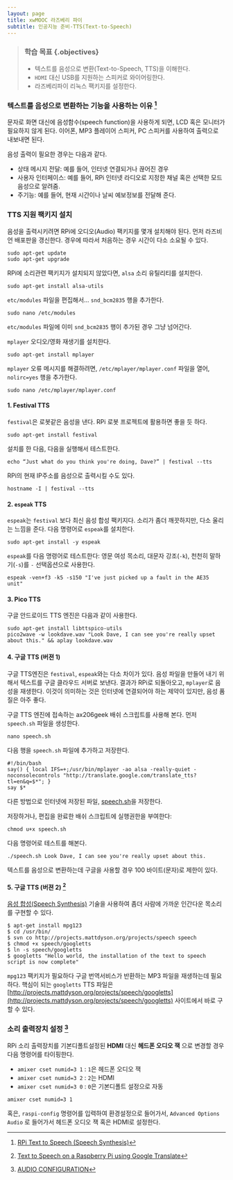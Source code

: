 ```yaml
---
layout: page
title: xwMOOC 라즈베리 파이
subtitle: 인공지능 준비-TTS(Text-to-Speech)
---
```


> ### 학습 목표 {.objectives}
>
> * 텍스트를 음성으로 변환(Text-to-Speech, TTS)을 이해한다.
> * `HDMI` 대신 USB를 지원하는 스피커로 와이어링한다.
> * 라즈베리파이 리눅스 팩키지를 설정한다.

### 텍스트를 음성으로 변환하는 기능을 사용하는 이유 [^rpi-tts]

[^rpi-tts]: [RPi Text to Speech (Speech Synthesis)](http://elinux.org/RPi_Text_to_Speech_(Speech_Synthesis))


문자로 화면 대신에 음성함수(speech function)을 사용하게 되면, LCD 혹은 모니터가 필요하지 않게 된다.
이어폰, MP3 플레이어 스피커, PC 스피커를 사용하여 출력으로 내보내면 된다.

음성 출력이 필요한 경우는 다음과 같다.

* 상태 메시지 전달: 예를 들어, 인터넷 연결되거나 끊어진 경우
* 사용자 인터페이스: 예를 들어, RPi 인터넷 라디오로 지정한 채널 혹은 선택한 모드 음성으로 알려줌.
* 주기능: 예를 들어, 현재 시간이나 날씨 예보정보를 전달해 준다.

### TTS 지원 팩키지 설치

음성을 출력시키려면 RPi에 오디오(Audio) 팩키지를 몇개 설치해야 된다. 
먼저 라즈비언 배포판을 갱신한다.
경우에 따라서 처음하는 경우 시간이 다소 소요될 수 있다.

~~~ {.shell}
sudo apt-get update
sudo apt-get upgrade
~~~

RPi에 소리관련 팩키지가 설치되지 않았다면, `alsa` 소리 유틸리티를 설치한다.

~~~ {.shell}
sudo apt-get install alsa-utils
~~~

`etc/modules` 파일을 편집해서... `snd_bcm2835` 행을 추가한다.

~~~ {.shell}
sudo nano /etc/modules
~~~

`etc/modules` 파일에 이미 `snd_bcm2835` 행이 추가된 경우 그냥 넘어간다.

`mplayer` 오디오/영화 재생기를 설치한다.

~~~ {.shell}
sudo apt-get install mplayer
~~~

`mplayer` 오류 메시지를 해결하려면, `/etc/mplayer/mplayer.conf` 파일을 열어, `nolirc=yes` 행을 추가한다.

~~~ {.shell}
sudo nano /etc/mplayer/mplayer.conf
~~~

#### 1. Festival TTS

`festival`은 로봇같은 음성을 낸다. RPi 로봇 프로젝트에 활용하면 좋을 듯 하다.

~~~ {.shell}
sudo apt-get install festival
~~~

설치를 한 다음, 다음을 실행해서 테스트한다.

~~~ {.shell}
echo “Just what do you think you're doing, Dave?” | festival --tts
~~~

RPi의 현재 IP주소를 음성으로 출력시킬 수도 있다.

~~~ {.shell}
hostname -I | festival --tts
~~~

#### 2. `espeak` TTS

`espeak`는 `festival` 보다 최신 음성 합성 팩키지다. 소리가 좀더 깨끗하지만, 다소 울리는 느낌을 준다. 다음 명령어로 `espeak`를 설치한다.

~~~ {.shell}
sudo apt-get install -y espeak
~~~

`espeak`를 다음 명령어로 테스트한다: 영문 여성 목소리, 대문자 강조(`-k`), 천천히 말하기(`-s`)를 `-` 선택옵션으로 사용한다.


~~~ {.shell}
espeak -ven+f3 -k5 -s150 "I've just picked up a fault in the AE35 unit"
~~~

#### 3. Pico TTS

구글 안드로이드 TTS 엔진은 다음과 같이 사용한다.

~~~ {.shell}
sudo apt-get install libttspico-utils
pico2wave -w lookdave.wav "Look Dave, I can see you're really upset about this." && aplay lookdave.wav
~~~

#### 4. 구글 TTS (버젼 1)

구글 TTS엔진은 `festival`, `espeak`와는 다소 차이가 있다. 음성 파일을 만들어 내기 위해서 텍스트를 구글 클라우드 서버로 보낸다. 결과가 RPi로 되돌아오고, `mplayer`로 음성을 재생한다.
이것이 의미하는 것은 인터넷에 연결되어야 하는 제약이 있지만, 음성 품질은 아주 좋다.

구글 TTS 엔진에 접속하는 ax206geek 배쉬 스크립트를 사용해 본다. 먼저 `speech.sh` 파일을 생성한다.

~~~ {.shell}
nano speech.sh
~~~

다음 행을 `speech.sh` 파일에 추가하고 저장한다. 

~~~ {.shell}
#!/bin/bash
say() { local IFS=+;/usr/bin/mplayer -ao alsa -really-quiet -noconsolecontrols "http://translate.google.com/translate_tts?tl=en&q=$*"; }
say $*
~~~

다른 방법으로 인터넷에 저장된 파일, [speech.sh](http://elinux.org/images/8/87/Speech.sh)을 저장한다.

저장하거나, 편집을 완료한 배쉬 스크립트에 실행권한을 부여한다:

~~~ {.shell}
chmod u+x speech.sh
~~~

다음 명령어로 테스트를 해본다.

~~~ {.shell}
./speech.sh Look Dave, I can see you're really upset about this.
~~~

텍스트를 음성으로 변환하는데 구글을 사용할 경우 100 바이트(문자)로 제한이 있다.

#### 5. 구글 TTS (버젼 2) [^rpi-google-tts]

[^rpi-google-tts]: [Text to Speech on a Raspberry Pi using Google Translate](http://mattdyson.org/blog/2014/07/text-to-speech-on-a-raspberry-pi-using-google-translate/)

[음성 합성(Speech Synthesis)](http://en.wikipedia.org/wiki/Speech_synthesis) 기술을 사용하여 좀더 사람에 가까운 인간다운 목소리를 구현할 수 있다.

~~~ {.shell}
$ apt-get install mpg123
$ cd /usr/bin/
$ svn co http://projects.mattdyson.org/projects/speech speech
$ chmod +x speech/googletts
$ ln -s speech/googletts
$ googletts "Hello world, the installation of the text to speech script is now complete"
~~~

`mpg123` 팩키지가 필요하다 구글 번역서비스가 반환하는 MP3 파일을 재생하는데 필요하다. 
핵심이 되는 `googletts` TTS 파일은 [http://projects.mattdyson.org/projects/speech/googletts](http://projects.mattdyson.org/projects/speech/googletts) 사이트에서 바로 구할 수 있다.


### 소리 출력장치 설정 [^rpi-audio-config]

[^rpi-audio-config]: [AUDIO CONFIGURATION](https://www.raspberrypi.org/documentation/configuration/audio-config.md)


RPi 소리 출력장치를 기본디폴트설정된 **HDMI** 대신 **헤드폰 오디오 잭** 으로 변경할 경우 다음 명령어를 타이핑한다.

* `amixer cset numid=3 1` : `1`은 헤드폰 오디오 잭
* `amixer cset numid=3 2` : `2`는 HDMI
* `amixer cset numid=3 0` : `0`은 기본디폴트 설정으로 자동

~~~ {.shell}
amixer cset numid=3 1
~~~

혹은, `raspi-config` 명령어를 입력하여 환경설정으로 들어가서, `Advanced Options` `Audio` 로 들어가서 헤드폰 오디오 잭 혹은 HDMI로 설정한다.
